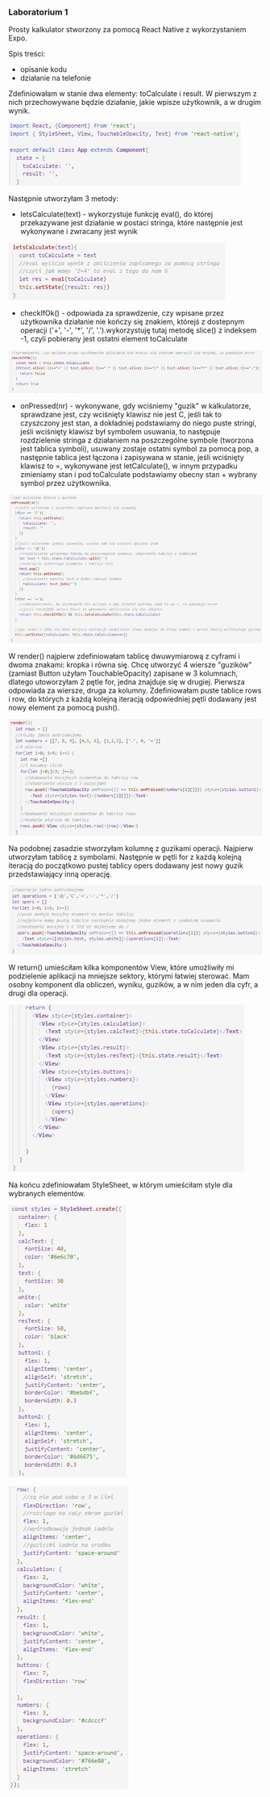 ### Laboratorium 1
Prosty kalkulator stworzony za pomocą React Native z wykorzystaniem Expo.

Spis treści:
- opisanie kodu
- działanie na telefonie

Zdefiniowałam w stanie dwa elementy: toCalculate i result. W pierwszym z nich przechowywane będzie działanie, jakie wpisze użytkownik, a w drugim wynik. 

![1](https://github.com/kamilanagorska/aplikacje-mobilne-nagorska-185ic/blob/main/Laboratorium1/screenshots/1.png?raw=true)

Następnie utworzyłam 3 metody:
- letsCalculate(text) - wykorzystuje funkcję eval(), do której przekazywane jest działanie w postaci stringa, które następnie jest wykonywane i zwracany jest wynik

![2](https://github.com/kamilanagorska/aplikacje-mobilne-nagorska-185ic/blob/main/Laboratorium1/screenshots/2.png?raw=true)

- checkIfOk() - odpowiada za sprawdzenie, czy wpisane przez użytkownika działanie nie kończy się znakiem, którejś z dostepnym operacji ('+', '-', '*', '/', '.').wykorzystuję tutaj metodę slice() z indeksem -1, czyli pobierany jest ostatni element toCalculate

![3](https://github.com/kamilanagorska/aplikacje-mobilne-nagorska-185ic/blob/main/Laboratorium1/screenshots/3.png?raw=true)

- onPressed(nr) - wykonywane, gdy wciśniemy "guzik" w kalkulatorze, sprawdzane jest, czy wciśnięty klawisz nie jest C, jeśli tak to czyszczony jest stan, a dokładniej podstawiamy do niego puste stringi, jeśli wciśnięty klawisz był symbolem usuwania, to następuje rozdzielenie stringa z działaniem na poszczególne symbole (tworzona jest tablica symboli), usuwany zostaje ostatni symbol za pomocą pop, a następnie tablica jest łączona i zapisywana w stanie, jeśli wciśnięty klawisz to =, wykonywane jest letCalculate(), w innym przypadku zmieniamy stan i pod toCalculate podstawiamy obecny stan + wybrany symbol przez użytkownika.

![4](https://github.com/kamilanagorska/aplikacje-mobilne-nagorska-185ic/blob/main/Laboratorium1/screenshots/4.png?raw=true)

W render() najpierw zdefiniowałam tablicę dwuwymiarową z cyframi i dwoma znakami: kropka i równa się. Chcę utworzyć 4 wiersze "guzików" (zamiast Button użyłam TouchableOpacity) zapisane w 3 kolumnach, dlatego utoworzyłam 2 pętle for, jedna znajduje się w drugiej. Pierwsza odpowiada za wiersze, druga za kolumny. Zdefiniowałam puste tablice rows i row, do których z każdą kolejną iteracją odpowiedniej pętli dodawany jest nowy element za pomocą push().

![5](https://github.com/kamilanagorska/aplikacje-mobilne-nagorska-185ic/blob/main/Laboratorium1/screenshots/5.png?raw=true)

Na podobnej zasadzie stworzyłam kolumnę z guzikami operacji. Najpierw utworzyłam tablicę z symbolami. Następnie w pętli for z każdą kolejną iteracją do początkowo pustej tablicy opers dodawany jest nowy guzik przedstawiający inną operację.

![6](https://github.com/kamilanagorska/aplikacje-mobilne-nagorska-185ic/blob/main/Laboratorium1/screenshots/6.png?raw=true)

W return() umieściłam kilka komponentów View, które umożliwiły mi podzielenie aplikacji na mniejsze sektory, którymi łatwiej sterować. Mam osobny komponent dla obliczeń, wyniku, guzików, a w nim jeden dla cyfr, a drugi dla operacji. 

![7](https://github.com/kamilanagorska/aplikacje-mobilne-nagorska-185ic/blob/main/Laboratorium1/screenshots/7.png?raw=true)

Na końcu zdefiniowałam StyleSheet, w którym umieściłam style dla wybranych elementów.

![8](https://github.com/kamilanagorska/aplikacje-mobilne-nagorska-185ic/blob/main/Laboratorium1/screenshots/8.png?raw=true)

![9](https://github.com/kamilanagorska/aplikacje-mobilne-nagorska-185ic/blob/main/Laboratorium1/screenshots/9.png?raw=true)